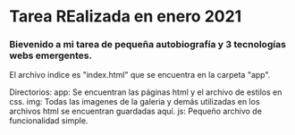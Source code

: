# Tarea REalizada en enero 2021

### Bievenido a mi tarea de pequeña autobiografía y 3 tecnologías webs emergentes.

El archivo indice es "index.html" que se encuentra en la carpeta "app".

Directorios:
    app: Se encuentran las páginas html y el archivo de estilos en css.
    img: Todas las imagenes de la galeria y demás utilizadas en los archivos html se encuentran guardadas aquí.
    js: Pequeño archivo de funcionalidad simple.